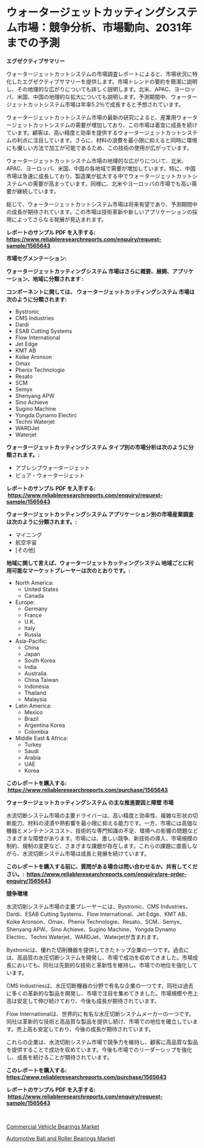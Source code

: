 <p><h1>ウォータージェットカッティングシステム市場：競争分析、市場動向、2031年までの予測</h1></p><p><strong>エグゼクティブサマリー</strong></p>
<p><p>ウォータージェットカットシステムの市場調査レポートによると、市場状況に特化したエグゼクティブサマリーを提供します。市場トレンドの要約を簡潔に説明し、その地理的な広がりについても詳しく説明します。北米、APAC、ヨーロッパ、米国、中国の地理的な拡大についても説明します。予測期間中、ウォータージェットカットシステム市場は年率5.2％で成長すると予想されています。</p><p>ウォータージェットカットシステム市場の最新の研究によると、産業用ウォータージェットカットシステムの需要が増加しており、この市場は着宜に成長を続けています。顧客は、高い精度と効率を提供するウォータージェットカットシステムの利点に注目しています。さらに、材料の浪費を最小限に抑えると同時に環境にも優しい方法で加工が可能であるため、この技術の使用が広がっています。</p><p>ウォータージェットカットシステム市場の地理的な広がりについて、北米、APAC、ヨーロッパ、米国、中国の各地域で需要が増加しています。特に、中国市場は急速に成長しており、製造業が拡大する中でウォータージェットカットシステムへの需要が高まっています。同様に、北米やヨーロッパの市場でも高い需要が継続しています。</p><p>総じて、ウォータージェットカットシステム市場は将来有望であり、予測期間中の成長が期待されています。この市場は技術革新や新しいアプリケーションの採用によってさらなる発展が見込まれます。</p></p>
<p><strong>レポートのサンプル PDF を入手する: <a href="https://www.reliableresearchreports.com/enquiry/request-sample/1565643">https://www.reliableresearchreports.com/enquiry/request-sample/1565643</a></strong></p>
<p><strong>市場セグメンテーション:</strong></p>
<p><strong> ウォータージェットカッティングシステム 市場はさらに概要、展開、アプリケーション、地域に分類されます :</strong></p>
<p><strong>コンポーネントに関しては、 ウォータージェットカッティングシステム 市場は次のように分類されます: &nbsp;</strong></p>
<p><ul><li>Bystronic</li><li>CMS Industries</li><li>Dardi</li><li>ESAB Cutting Systems</li><li>Flow International</li><li>Jet Edge</li><li>KMT AB</li><li>Koike Aronson</li><li>Omax</li><li>Phenix Technologie</li><li>Resato</li><li>SCM</li><li>Semyx</li><li>Shenyang APW</li><li>Sino Achieve</li><li>Sugino Machine</li><li>Yongda Dynamo Electirc</li><li>Techni Waterjet</li><li>WARDJet</li><li>Waterjet</li></ul></p>
<p><strong> ウォータージェットカッティングシステム タイプ別の市場分析は次のように分類されます。:</strong></p>
<p><ul><li>アブレシブウォータージェット</li><li>ピュア・ウォータージェット</li></ul></p>
<p><strong>レポートのサンプル PDF を入手する: &nbsp;<a href="https://www.reliableresearchreports.com/enquiry/request-sample/1565643">https://www.reliableresearchreports.com/enquiry/request-sample/1565643</a></strong></p>
<p><strong> ウォータージェットカッティングシステム アプリケーション別の市場産業調査は次のように分類されます。:</strong></p>
<p><ul><li>マイニング</li><li>航空宇宙</li><li>[その他]</li></ul></p>
<p><strong>地域に関して言えば、ウォータージェットカッティングシステム 地域ごとに利用可能なマーケットプレーヤーは次のとおりです。:</strong></p>
<p><ul>
    <li>
        North America:
        <ul>
            <li>United States</li>
            <li>Canada</li>
        </ul>
    </li>
    <li>
        Europe:
        <ul>
            <li>Germany</li>
            <li>France</li>
            <li>U.K.</li>
            <li>Italy</li>
            <li>Russia</li>
        </ul>
    </li>
    <li>
        Asia-Pacific:
        <ul>
            <li>China</li>
            <li>Japan</li>
            <li>South Korea</li>
            <li>India</li>
            <li>Australia</li>
            <li>China Taiwan</li>
            <li>Indonesia</li>
            <li>Thailand</li>
            <li>Malaysia</li>
        </ul>
    </li>
    <li>
        Latin America:
        <ul>
            <li>Mexico</li>
            <li>Brazil</li>
            <li>Argentina Korea</li>
            <li>Colombia</li>
        </ul>
    </li>
    <li>
        Middle East & Africa:
        <ul>
            <li>Turkey</li>
            <li>Saudi</li>
            <li>Arabia</li>
            <li>UAE</li>
            <li>Korea</li>
        </ul>
    </li>
    </ul></p>
<p><strong>このレポートを購入する: &nbsp;<a href="https://www.reliableresearchreports.com/purchase/1565643">https://www.reliableresearchreports.com/purchase/1565643</a></strong></p>
<p><strong>ウォータージェットカッティングシステム の主な推進要因と障壁 市場</strong></p>
<p><p>水流切断システム市場の主要ドライバーは、高い精度と効率性、複雑な形状の切断能力、材料の浸漬や熱影響を最小限に抑える能力です。一方、市場には高価な機器とメンテナンスコスト、技術的な専門知識の不足、環境への影響の問題などさまざまな障壁があります。市場には、激しい競争、新技術の導入、市場規模の制約、規制の変更など、さまざまな課題が存在します。これらの課題に直面しながら、水流切断システム市場は成長と発展を続けています。</p></p>
<p><strong>このレポートを購入する前に、質問がある場合は問い合わせるか、共有してください。:&nbsp; <a href="https://www.reliableresearchreports.com/enquiry/pre-order-enquiry/1565643">https://www.reliableresearchreports.com/enquiry/pre-order-enquiry/1565643</a></strong></p>
<p><strong>競争環境</strong></p>
<p><p>水流切削システム市場の主要プレーヤーには、Bystronic、CMS Industries、Dardi、ESAB Cutting Systems、Flow International、Jet Edge、KMT AB、Koike Aronson、Omax、Phenix Technologie、Resato、SCM、Semyx、Shenyang APW、Sino Achieve、Sugino Machine、Yongda Dynamo Electirc、Techni Waterjet、WARDJet、Waterjetが含まれます。</p><p>Bystronicは、優れた切削機器を提供してきたトップ企業の一つです。過去には、高品質の水圧切断システムを開発し、市場で成功を収めてきました。市場成長においても、同社は先鋭的な技術と革新性を維持し、市場での地位を強化しています。</p><p>CMS Industriesは、水圧切断機器の分野で有名な企業の一つです。同社は過去に多くの革新的な製品を開発し、市場で注目を集めてきました。市場規模や売上高は安定して伸び続けており、今後も成長が期待されています。</p><p>Flow Internationalは、世界的に有名な水圧切断システムメーカーの一つです。同社は革新的な技術と高品質な製品を提供し続け、市場での地位を確立しています。売上高も安定しており、今後の成長が期待されています。</p><p>これらの企業は、水流切削システム市場で競争力を維持し、顧客に高品質な製品を提供することで成功を収めています。今後も市場でのリーダーシップを強化し、成長を続けることが期待されています。</p></p>
<p><strong>このレポートを購入する: &nbsp; <a href="https://www.reliableresearchreports.com/purchase/1565643">https://www.reliableresearchreports.com/purchase/1565643</a></strong></p>
<p><strong>レポートのサンプル PDF を入手する: &nbsp;<a href="https://www.reliableresearchreports.com/enquiry/request-sample/1565643">https://www.reliableresearchreports.com/enquiry/request-sample/1565643</a></strong><strong></strong></p>
<p>&nbsp;</p>
<p><p><a href="https://confirmed-shield-e13.notion.site/Commercial-Vehicle-Bearings-Market-Centers-on-Aspects-such-as-Market-Growth-Market-Share-Market-Op-bb272a31f31943ed9467b1a4f449d34e">Commercial Vehicle Bearings Market</a></p><p><a href="https://funky-papaya-cf4.notion.site/Automotive-Ball-and-Roller-Bearings-Market-Size-Growing-and-Forecasted-for-period-from-2024-2031-a-45ac3929c5014ed792a4d9ba0c1ae13f">Automotive Ball and Roller Bearings Market</a></p></p>